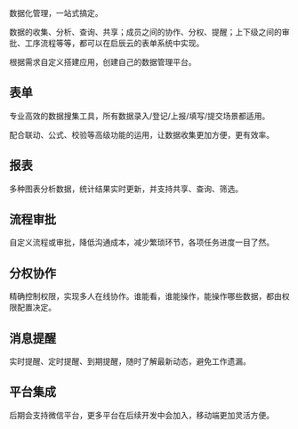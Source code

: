 数据化管理，一站式搞定。

数据的收集、分析、查询、共享；成员之间的协作、分权、提醒；上下级之间的审批、工序流程等等，都可以在启辰云的表单系统中实现。

根据需求自定义搭建应用，创建自己的数据管理平台。


## 表单
专业高效的数据搜集工具，所有数据录入/登记/上报/填写/提交场景都适用。

配合联动、公式、校验等高级功能的运用，让数据收集更加方便，更有效率。


## 报表
多种图表分析数据，统计结果实时更新，并支持共享、查询、筛选。


## 流程审批
自定义流程或审批，降低沟通成本，减少繁琐环节，各项任务进度一目了然。


## 分权协作
精确控制权限，实现多人在线协作。谁能看，谁能操作，能操作哪些数据，都由权限配置决定。


## 消息提醒
实时提醒、定时提醒、到期提醒，随时了解最新动态，避免工作遗漏。


## 平台集成
后期会支持微信平台，更多平台在后续开发中会加入，移动端更加灵活方便。